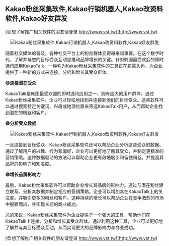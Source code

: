 ## **Kakao粉丝采集软件,Kakao行销机器人,Kakao改资料软件,Kakao好友群发**

[😍想了解推广相关软件的朋友请登录 http://www.vst.tw](http://www.vst.tw)

 <center><img src="https://vst.tw/MP4/tuiguang/png/2.png" alt="Kakao粉丝采集软件,Kakao行销机器人,Kakao改资料软件,Kakao好友群发"></center>

随着社交媒体的普及，各种社交平台上的粉丝群体变得越来越重要。在这个数字时代，了解并与您的目标受众互动是推动品牌增长的关键。针对韩国最受欢迎的即时通讯应用KakaoTalk，一种称为Kakao粉丝采集软件的工具正在崭露头角，为企业提供了一种新的方式来连接、分析和增长其受众群体。

**😄连接潜在受众**

KakaoTalk是韩国最受欢迎的即时通讯应用之一，拥有庞大的用户群体。通过Kakao粉丝采集软件，企业可以轻松地找到并连接到他们的目标受众。这些软件可以通过搜索特定关键词、兴趣或地理位置来筛选KakaoTalk用户，从而帮助企业找到潜在的粉丝和客户。

**😄分析受众数据**

 <center><img src="https://vst.tw/MP4/tuiguang/png/0.png" alt="Kakao粉丝采集软件,Kakao行销机器人,Kakao改资料软件,Kakao好友群发"></center>

一旦连接到目标受众，Kakao粉丝采集软件还可以帮助企业分析这些受众的数据。通过了解用户的兴趣、行为和偏好，企业可以更好地了解其受众，并制定更精准的营销策略。这种数据驱动的方法可以帮助企业更有效地吸引和留住粉丝，并提高其品牌的影响力和知名度。

**😄增长品牌影响力**

最后，Kakao粉丝采集软件可以帮助企业增长其品牌的影响力。通过与潜在粉丝建立联系、分析其数据并制定相应的营销策略，企业可以增加其在KakaoTalk上的关注度，并吸引更多的粉丝和客户。这种持续的增长可以帮助企业在竞争激烈的市场中脱颖而出，并实现长期的商业成功。

总的来说，Kakao粉丝采集软件为企业提供了一个强大的工具，帮助他们在KakaoTalk上连接、分析和增长其受众群体。通过利用这种工具，企业可以更好地了解并与其目标受众互动，从而实现更大的品牌影响力和商业成功。

[😍想了解推广相关软件的朋友请登录 http://www.vst.tw](http://www.vst.tw)



